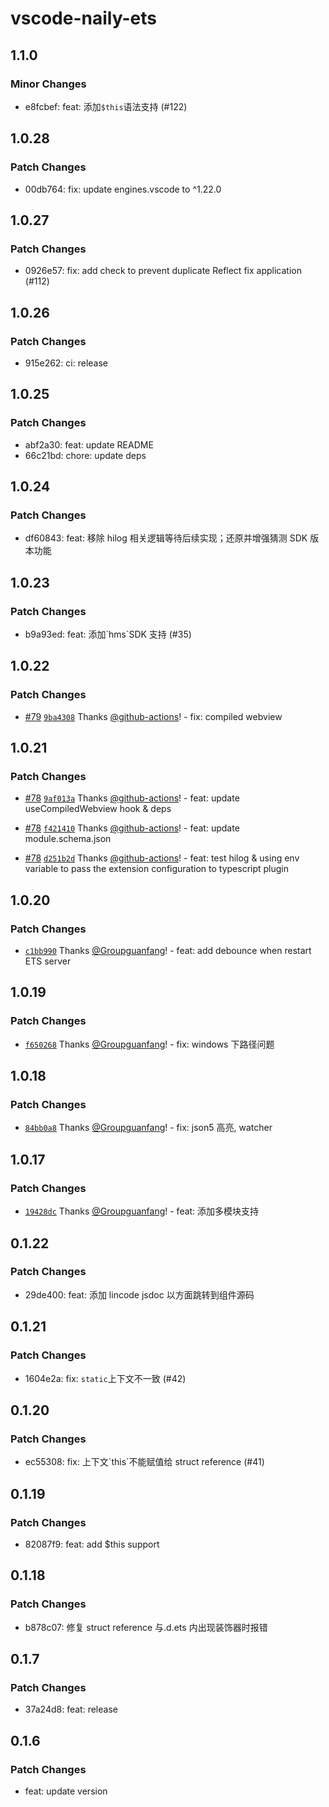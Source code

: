 # vscode-naily-ets

## 1.1.0

### Minor Changes

- e8fcbef: feat: 添加`$this`语法支持 (#122)

## 1.0.28

### Patch Changes

- 00db764: fix: update engines.vscode to ^1.22.0

## 1.0.27

### Patch Changes

- 0926e57: fix: add check to prevent duplicate Reflect fix application (#112)

## 1.0.26

### Patch Changes

- 915e262: ci: release

## 1.0.25

### Patch Changes

- abf2a30: feat: update README
- 66c21bd: chore: update deps

## 1.0.24

### Patch Changes

- df60843: feat: 移除 hilog 相关逻辑等待后续实现；还原并增强猜测 SDK 版本功能

## 1.0.23

### Patch Changes

- b9a93ed: feat: 添加\`hms\`SDK 支持 (#35)

## 1.0.22

### Patch Changes

- [#79](https://github.com/Groupguanfang/arkTS/pull/79) [`9ba4308`](https://github.com/Groupguanfang/arkTS/commit/9ba43080331108778424e7a5bc94bec3477baa84) Thanks [@github-actions](https://github.com/apps/github-actions)! - fix: compiled webview

## 1.0.21

### Patch Changes

- [#78](https://github.com/Groupguanfang/arkTS/pull/78) [`9af013a`](https://github.com/Groupguanfang/arkTS/commit/9af013abf63638fb27ed9fcb88cc89a014360334) Thanks [@github-actions](https://github.com/apps/github-actions)! - feat: update useCompiledWebview hook & deps

- [#78](https://github.com/Groupguanfang/arkTS/pull/78) [`f421410`](https://github.com/Groupguanfang/arkTS/commit/f4214104fe92ce5aab0d52741a4fae36d01bdde3) Thanks [@github-actions](https://github.com/apps/github-actions)! - feat: update module.schema.json

- [#78](https://github.com/Groupguanfang/arkTS/pull/78) [`d251b2d`](https://github.com/Groupguanfang/arkTS/commit/d251b2d31fc15038240890eb75bc141912e59488) Thanks [@github-actions](https://github.com/apps/github-actions)! - feat: test hilog & using env variable to pass the extension configuration to typescript plugin

## 1.0.20

### Patch Changes

- [`c1bb990`](https://github.com/Groupguanfang/arkTS/commit/c1bb990f0b0f8e52296351da99777a7075303dc4) Thanks [@Groupguanfang](https://github.com/Groupguanfang)! - feat: add debounce when restart ETS server

## 1.0.19

### Patch Changes

- [`f650268`](https://github.com/Groupguanfang/arkTS/commit/f650268cbad8ca60873f9fbb8cf3d20e48873739) Thanks [@Groupguanfang](https://github.com/Groupguanfang)! - fix: windows 下路径问题

## 1.0.18

### Patch Changes

- [`84bb0a8`](https://github.com/Groupguanfang/arkTS/commit/84bb0a8d7ff284c9be77e7957d035c5b97abaf7f) Thanks [@Groupguanfang](https://github.com/Groupguanfang)! - fix: json5 高亮, watcher

## 1.0.17

### Patch Changes

- [`19428dc`](https://github.com/Groupguanfang/arkTS/commit/19428dcdb6f8e27914067ea48a53ce644c26f7e6) Thanks [@Groupguanfang](https://github.com/Groupguanfang)! - feat: 添加多模块支持

## 0.1.22

### Patch Changes

- 29de400: feat: 添加 lincode jsdoc 以方面跳转到组件源码

## 0.1.21

### Patch Changes

- 1604e2a: fix: `static`上下文不一致 (#42)

## 0.1.20

### Patch Changes

- ec55308: fix: 上下文\`this\`不能赋值给 struct reference (#41)

## 0.1.19

### Patch Changes

- 82087f9: feat: add $this support

## 0.1.18

### Patch Changes

- b878c07: 修复 struct reference 与.d.ets 内出现装饰器时报错

## 0.1.7

### Patch Changes

- 37a24d8: feat: release

## 0.1.6

### Patch Changes

- feat: update version
